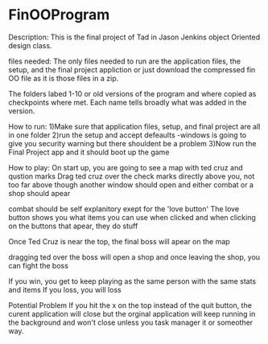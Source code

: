# FinOOProgram
Description:
  This is the final project of Tad in Jason Jenkins object Oriented design class. 

files needed:
  The only files needed to run are the application files, the setup, and the final project appliction or just download the compressed fin OO file as it is those files in a zip.

  The folders labed 1-10 or old versions of the program and where copied as checkpoints where met. Each name tells broadly what was added in the version.

How to run:
  1)Make sure that application files, setup, and final project are all in one folder
  2)run the setup and accept defeaults
  -windows is going to give you security warning but there shouldent be a problem
  3)Now run the Final Project app and it should boot up the game

How to play:
  On start up, you are going to see a map with ted cruz and qustion marks
  Drag ted cruz over the check marks directly above you, not too far above though
  another window should open and either combat or a shop should apear
  
  combat should be self explanitory exept for the 'love button'
  The love button shows you what items you can use when clicked and when clicking on the buttons that apear, they do stuff

  Once Ted Cruz is near the top, the final boss will apear on the map

  dragging ted over the boss will open a shop and once leaving the shop, you can fight the boss

  If you win, you get to keep playing as the same person with the same stats and items
  If you loss, you will loss


  Potential Problem
    If you hit the x on the top instead of the quit button, the curent application will close but the orginal application will keep running in the background and won't close unless you task manager it or someother way.
  
